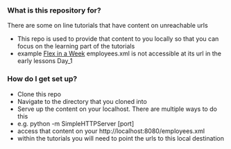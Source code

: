### What is this repository for? ###

There are some on line tutorials that have content on unreachable urls


* This repo is used to provide that content to you locally so that you can focus on the learning part of the tutorials
* example [Flex in a Week](http://www.adobe.com/devnet/flex/videotraining.html) employees.xml is not accessible at its url in the early lessons Day_1

### How do I get set up? ###

* Clone this repo
* Navigate to the directory that you cloned into
* Serve up the content on your localhost. There are multiple ways to do this 
* e.g. python -m SimpleHTTPServer [port]
* access that content on your http://localhost:8080/employees.xml
* within the tutorials you will need to point the urls to this local destination